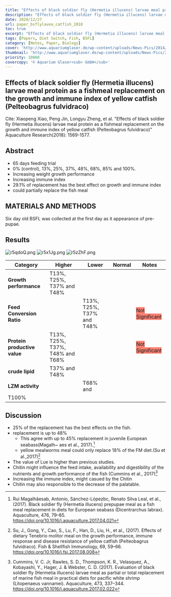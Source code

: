 ```yaml
---
title: "Effects of black soldier fly (Hermetia illucens) larvae meal protein as a fishmeal replacement on the growth and immune index of yellow catfish (Pelteobagrus fulvidraco)"
description: "Effects of black soldier fly (Hermetia illucens) larvae meal protein as a fishmeal replacement on the growth and immune index of yellow catfish (Pelteobagrus fulvidraco)"
date: 2020/12/27
url: paper_bsflylavea_catfish_2018
toc: true
excerpt: "Effects of black soldier fly (Hermetia illucens) larvae meal protein as a fishmeal replacement on the growth and immune index of yellow catfish (Pelteobagrus fulvidraco)"
tags: [Papers, Diet Switch, Fish, BSFL]
category: [Notes, Paper, Biology]
cover: 'http://www.aquariumglaser.de/wp-content/uploads/News-Pics/2014/kw82014/456323-pelteobagrus-fulvidraco1.jpg'
thumbnail: 'http://www.aquariumglaser.de/wp-content/uploads/News-Pics/2014/kw82014/456323-pelteobagrus-fulvidraco1.jpg'
priority: 10000
covercopy: '© Aquarium Glaser<sub> GmbH</sub>'
---
```


## Effects of black soldier fly (Hermetia illucens) larvae meal protein as a fishmeal replacement on the growth and immune index of yellow catfish (Pelteobagrus fulvidraco)


Cite: Xiaopeng Xiao, Peng Jin, Longyu Zheng, et al. "Effects of black soldier fly (Hermetia illucens) larvae meal protein as a fishmeal replacement on the growth and immune index of yellow catfish (Pelteobagrus fulvidraco)" Aquaculture Research(2018): 1569-1577.

## Abstract
- 65 days feeding trial
- 0% (control), 13%, 25%, 37%, 48%, 68%, 85% and 100%.
- Increasing weight growth performance
- Increasing immune index
- 29.1% of replacement has the best effect on growth and immune index
- could partially replace the fish meal

## MATERIALS AND METHODS
Six day old BSFL was collected at the first day as it appearance of pre-pupae.


## Results

![r5qdoQ.png](https://s3.ax1x.com/2020/12/27/r5qdoQ.png)
![r5x1Jg.png](https://s3.ax1x.com/2020/12/27/r5x1Jg.png)
![r5zZhF.png](https://s3.ax1x.com/2020/12/27/r5zZhF.png)


|Category|Higher|Lower|Normal|Notes|
|--|--|--|:--:|--|
|**Growth performance**|T13%, T25%, T37% and T48%||||
|**Feed Conversion Ratio**||T13%, T25%, T37% and T48%||<span style="background:salmon">Not Significant</span>|
|**Protein productive value**|T13%, T25%, T37%, T48% and T68%|||<span style="background:salmon">Not Significant</span>|
|**crude lipid**| T37% and T48%||||
|**LZM activity**||T68% and
T100% |||




## Discussion

- 25% of the replacement has the best effects on the fish.
- replacement is up to 48%
  - This agree with up to 45% replacement in juvenile European seabass(Magalh~ aes et al., 2017).[^paper1]
  - yellow mealworms meal could only replace 18% of the FM diet.(Su et al.,2017)[^paper2]
- The value of Lue is higher than previous studies.
- Chitin might influence the feed intake, availability and digestibility of the nutrients and growth performance of the fish (Cummins et al., 2017)[^paper3]
- Increasing the immune index, might casued by the Chitin
- Chitin may also responsible to the decrease of the palatable.


[^paper1]:Rui Magalhãesab, Antonio, Sánchez-Lópezbc, Renato Silva Leal, et al., (2017). Black soldier fly (Hermetia illucens) prepupae meal as a fish meal replacement in diets for European seabass (Dicentrarchus labrax). Aquaculture, 476, 79–85. https://doi.org/10.1016/j.aquaculture.2017.04.021

[^paper2]: Su, J., Gong, Y., Cao, S., Lu, F., Han, D., Liu, H., et al., (2017). Effects of dietary Tenebrio molitor meal on the growth performance, immune response and disease resistance of yellow catfish (Pelteobagrus fulvidraco). Fish & Shellfish Immunology, 69, 59–66. https://doi.org/10.1016/j.fsi.2017.08.008

[^paper3]: Cummins, V. C. Jr, Rawles, S. D., Thompson, K. R., Velasquez, A., Kobayashi, Y., Hager, J. & Webster, C. D. (2017). Evaluation of black soldier fly (Hermetia illucens) larvae meal as partial or total replacement of marine fish meal in practical diets for pacific white shrimp (Litopenaeus vannamei). Aquaculture, 473, 337–344. https://doi.org/10.1016/j.aquaculture.2017.02.022
